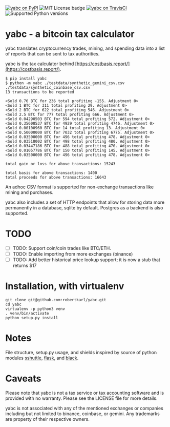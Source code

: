 [![yabc on PyPI](https://img.shields.io/pypi/v/yabc.svg)](https://pypi.org/project/yabc/)
![MIT License badge](https://img.shields.io/badge/license-MIT-green.svg)
[![yabc on TravisCI](https://travis-ci.org/robertkarl/yabc.svg?branch=master)](https://travis-ci.org/robertkarl/yabc)
![Supported Python versions](https://img.shields.io/pypi/pyversions/yabc.svg)

# yabc - a bitcoin tax calculator
yabc translates cryptocurrency trades, mining, and spending data into a list of
reports that can be sent to tax authorities.  

yabc is the tax calculator behind [https://costbasis.report/](https://costbasis.report/).

```
$ pip install yabc
$ python -m yabc ./testdata/synthetic_gemini_csv.csv ./testdata/synthetic_coinbase_csv.csv 
13 transactions to be reported

<Sold 0.76 BTC for 236 total profiting -155. Adjustment 0>
<Sold 1 BTC for 311 total profiting 29. Adjustment 0>
<Sold 2 BTC for 622 total profiting 546. Adjustment 0>
<Sold 2.5 BTC for 777 total profiting 666. Adjustment 0>
<Sold 0.04290503 BTC for 594 total profiting 572. Adjustment 0>
<Sold 0.35608537 BTC for 4929 total profiting 4746. Adjustment 0>
<Sold 0.00100960 BTC for 14 total profiting 13. Adjustment 0>
<Sold 0.50000000 BTC for 7032 total profiting 6775. Adjustment 0>
<Sold 0.03500000 BTC for 496 total profiting 478. Adjustment 0>
<Sold 0.03518002 BTC for 498 total profiting 480. Adjustment 0>
<Sold 0.03447186 BTC for 488 total profiting 470. Adjustment 0>
<Sold 0.01057786 BTC for 150 total profiting 145. Adjustment 0>
<Sold 0.03500000 BTC for 496 total profiting 478. Adjustment 0>

total gain or loss for above transactions: 15243

total basis for above transactions: 1400
total proceeds for above transactions: 16643
```

An adhoc CSV format is supported for non-exchange transactions like mining and purchases.

yabc also includes a set of HTTP endpoints that allow for storing data more
permanently in a database, sqlite by default. Postgres as a backend is also supported.

# TODO

- [ ] TODO: Support coin/coin trades like BTC/ETH.
- [ ] TODO: Enable importing from more exchanges (binance)
- [ ] TODO: Add better historical price lookup support; it is now a stub that returns $17

# Installation, with virtualenv
```
git clone git@github.com:robertkarl/yabc.git
cd yabc
virtualenv -p python3 venv
. venv/bin/activate
python setup.py install
```

# Notes
File structure, setup.py usage, and shields inspired by source of python
modules [sshuttle](https://github.com/sshuttle/sshuttle),
[flask](https://github.com/pallets/flask), and
[black](https://github.com/psf/black/blob/master/README.md).

# Caveats
Please note that yabc is not a tax service or tax accounting software and is
provided with no warranty. Please see the LICENSE file for more details.

yabc is not associated with any of the mentioned exchanges or companies
including but not limited to binance, coinbase, or gemini. Any trademarks are
property of their respective owners.
